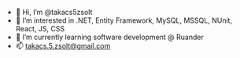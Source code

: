 - 👋 Hi, I’m @takacs5zsolt
- 👀 I’m interested in .NET, Entity Framework, MySQL, MSSQL, NUnit, React, JS, CSS
- 🌱 I’m currently learning software development @ Ruander
- 📫 takacs.5.zsolt@gmail.com

<!---
takacs5zsolt/takacs5zsolt is a ✨ special ✨ repository because its `README.md` (this file) appears on your GitHub profile.
You can click the Preview link to take a look at your changes.
--->
